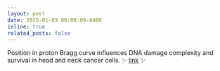 ```yaml
---
layout: post
date: 2025-01-03 00:00:00-0400
inline: true
related_posts: false
---
```


Position in proton Bragg curve influences DNA damage complexity and survival in head and neck cancer cells. 
:sparkles: [link](https://doi.org/10.1016/j.ctro.2024.100908) :sparkles: 
